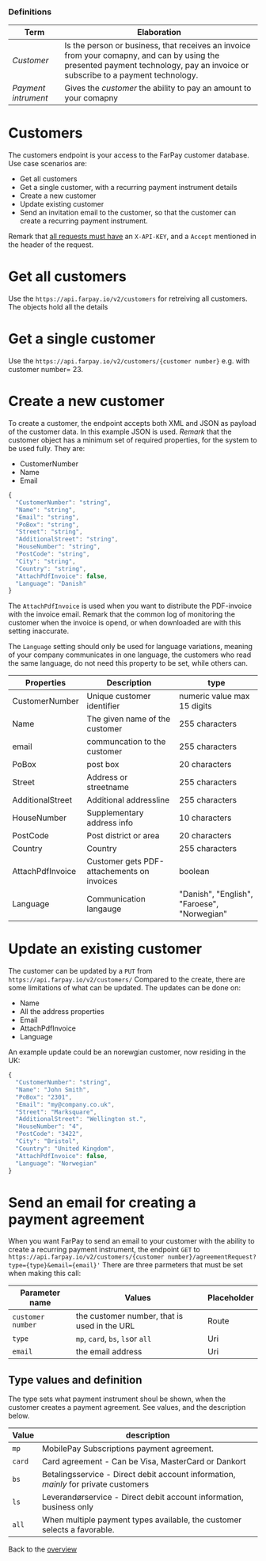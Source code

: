 ### Definitions

| Term                | Elaboration                                                                                                                                                                    |
|---------------------|--------------------------------------------------------------------------------------------------------------------------------------------------------------------------------|
| _Customer_          | Is the person or business, that receives an invoice from your comapny, and can by using the presented payment technology, pay an invoice or subscribe to a payment technology. |
| _Payment intrument_ | Gives the _customer_ the ability to pay an amount to your comapny                                                                                                              |

# Customers
The customers endpoint is your access to the FarPay customer database.
Use case scenarios are:
* Get all customers
* Get a single customer, with a recurring payment instrument details
* Create a new customer
* Update existing customer
* Send an invitation email to the customer, so that the customer can create a recurring payment instrument.

Remark that [all requests must have](../Common/Readme) an `X-API-KEY`, and a `Accept` mentioned in the header of the request.

# Get all customers
Use the `https://api.farpay.io/v2/customers` for retreiving all customers. The objects hold all the details

# Get a single customer
Use the `https://api.farpay.io/v2/customers/{customer number}` e.g. with customer number= 23.

# Create a new customer
To create a customer, the endpoint accepts both XML and JSON as payload of the customer data. In this example JSON is used.
*Remark* that the customer object has a minimum set of required properties, for the system to be used fully. 
They are:
* CustomerNumber
* Name
* Email

```javascript
{
  "CustomerNumber": "string",
  "Name": "string",
  "Email": "string",
  "PoBox": "string",
  "Street": "string",
  "AdditionalStreet": "string",
  "HouseNumber": "string",
  "PostCode": "string",
  "City": "string",
  "Country": "string",
  "AttachPdfInvoice": false,
  "Language": "Danish"
}
```

The `AttachPdfInvoice` is used when you want to distribute the PDF-invoice with the invoice email. Remark that the common log of
monitoring the customer when the invoice is opend, or when downloaded are with this setting inaccurate.

The `Language` setting should only be used for language variations, meaning of your company communicates in one language, the 
customers who read the same language, do not need this property to be set, while others can.

| Properties       | Description                                | type                                        |
|------------------|--------------------------------------------|---------------------------------------------|
| CustomerNumber   | Unique customer identifier                 | numeric value max 15 digits                 |
| Name             | The given name of the customer             | 255 characters                              |
| email            | communcation to the customer               | 255 characters                              |
| PoBox            | post box                                   | 20 characters                               |
| Street           | Address or streetname                      | 255 characters                              |
| AdditionalStreet | Additional addressline                     | 255 characters                              |
| HouseNumber      | Supplementary address info                 | 10 characters                               |
| PostCode         | Post district or area                      | 20 characters                               |
| Country          | Country                                    | 255 characters                              |
| AttachPdfInvoice | Customer gets PDF-attachements on invoices | boolean                                     |
| Language         | Communication langauge                     | "Danish", "English", "Faroese", "Norwegian" |

# Update an existing customer
The customer can be updated by a `PUT` from `https://api.farpay.io/v2/customers/`
Compared to the create, there are some limitations of what can be updated.
The updates can be done on:
* Name
* All the address properties
* Email
* AttachPdfInvoice
* Language

An example update could be an norewgian customer, now residing in the UK: 
```javascript
{
  "CustomerNumber": "string",
  "Name": "John Smith",
  "PoBox": "2301",
  "Email": "my@company.co.uk",
  "Street": "Marksquare",
  "AdditionalStreet": "Wellington st.",
  "HouseNumber": "4",
  "PostCode": "3422",
  "City": "Bristol",
  "Country": "United Kingdom",
  "AttachPdfInvoice": false,
  "Language": "Norwegian"
}
```

# Send an email for creating a payment agreement
When you want FarPay to send an email to your customer with the ability to create a recurring payment instrument, the
endpoint `GET` to `https://api.farpay.io/v2/customers/{customer number}/agreementRequest?type={type}&email={email}'`
There are three parmeters that must be set when making this call:

| Parameter name    | Values                                       | Placeholder |
|-------------------|----------------------------------------------|-------------|
| `customer number` | the customer number, that is used in the URL | Route       |
| `type`            | `mp`, `card`, `bs`, `ls`or `all`             | Uri         |
| `email`           | the email address                            | Uri         |

## Type values and definition

The type sets what payment instrument shoul be shown, when the customer creates a payment agreement. See values, and the description below.

| Value  | description                                                                         |
|--------|-------------------------------------------------------------------------------------|
| `mp`   | MobilePay Subscriptions payment agreement.                                          |
| `card` | Card agreement - Can be Visa, MasterCard or Dankort                                 |
| `bs`   | Betalingsservice - Direct debit account information, *mainly* for private customers |
| `ls`   | Leverandørservice - Direct debit account information, business only                 |
| `all`  | When multiple payment types available, the customer selects a favorable.            |

Back to the [overview](../Readme)

